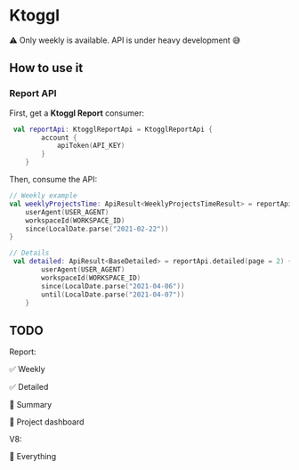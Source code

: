 # Ktoggl

⚠️ Only weekly is available. API is under heavy development 😅

## How to use it

### Report API

First, get a **Ktoggl Report** consumer:

```kotlin
 val reportApi: KtogglReportApi = KtogglReportApi {
        account {
            apiToken(API_KEY)
        }
    }
```

Then, consume the API:

```kotlin
// Weekly example
val weeklyProjectsTime: ApiResult<WeeklyProjectsTimeResult> = reportApi.weeklyProjectsTime {
    userAgent(USER_AGENT)
    workspaceId(WORKSPACE_ID)
    since(LocalDate.parse("2021-02-22"))
}
```

```kotlin
// Details
 val detailed: ApiResult<BaseDetailed> = reportApi.detailed(page = 2) {
        userAgent(USER_AGENT)
        workspaceId(WORKSPACE_ID)
        since(LocalDate.parse("2021-04-06"))
        until(LocalDate.parse("2021-04-07"))
    }
```

## TODO

Report:

✅ Weekly

✅ Detailed

🛑 Summary

🛑 Project dashboard

V8:

🛑 Everything